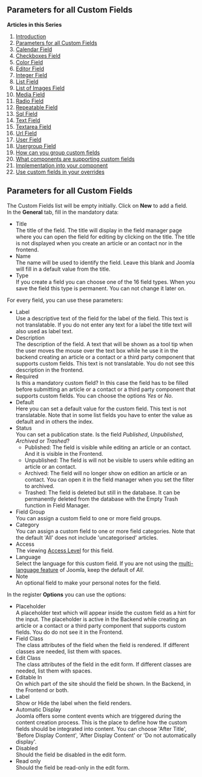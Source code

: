 <!-- Filename: J3.x:Adding_custom_fields/Parameters_for_all_Custom_Fields / Display title: Adding custom fields/Parameters for all Custom Fields -->

## Parameters for all Custom Fields

**Articles in this Series**

1.  [Introduction](https://docs.joomla.org/J3.x:Adding_custom_fields "Special:MyLanguage/J3.x:Adding custom fields")
2.  [Parameters for all Custom
    Fields](https://docs.joomla.org/J3.x:Adding_custom_fields/Parameters_for_all_Custom_Fields "Special:MyLanguage/J3.x:Adding custom fields/Parameters for all Custom Fields")
3.  [Calendar
    Field](https://docs.joomla.org/J3.x:Adding_custom_fields/Calendar_Field "Special:MyLanguage/J3.x:Adding custom fields/Calendar Field")
4.  [Checkboxes
    Field](https://docs.joomla.org/J3.x:Adding_custom_fields/Checkboxes_Field "Special:MyLanguage/J3.x:Adding custom fields/Checkboxes Field")
5.  [Color
    Field](https://docs.joomla.org/J3.x:Adding_custom_fields/Color_Field "Special:MyLanguage/J3.x:Adding custom fields/Color Field")
6.  [Editor
    Field](https://docs.joomla.org/J3.x:Adding_custom_fields/Editor_Field "Special:MyLanguage/J3.x:Adding custom fields/Editor Field")
7.  [Integer
    Field](https://docs.joomla.org/J3.x:Adding_custom_fields/Integer_Field "Special:MyLanguage/J3.x:Adding custom fields/Integer Field")
8.  [List
    Field](https://docs.joomla.org/J3.x:Adding_custom_fields/List_Field "Special:MyLanguage/J3.x:Adding custom fields/List Field")
9.  [List of Images
    Field](https://docs.joomla.org/J3.x:Adding_custom_fields/ListOfImages_Field "Special:MyLanguage/J3.x:Adding custom fields/ListOfImages Field")
10. [Media
    Field](https://docs.joomla.org/J3.x:Adding_custom_fields/Media_Field "Special:MyLanguage/J3.x:Adding custom fields/Media Field")
11. [Radio
    Field](https://docs.joomla.org/J3.x:Adding_custom_fields/Radio_Field "Special:MyLanguage/J3.x:Adding custom fields/Radio Field")
12. [Repeatable
    Field](https://docs.joomla.org/J3.x:Adding_custom_fields/Repeatable_Field "Special:MyLanguage/J3.x:Adding custom fields/Repeatable Field")
13. [Sql
    Field](https://docs.joomla.org/J3.x:Adding_custom_fieldshttps://docs.joomla.org/J3.x:Adding%20custom%20fields/Sql%20Field)
14. [Text
    Field](https://docs.joomla.org/J3.x:Adding_custom_fields/Text_Field "Special:MyLanguage/J3.x:Adding custom fields/Text Field")
15. [Textarea
    Field](https://docs.joomla.org/J3.x:Adding_custom_fields/Textarea_Field "Special:MyLanguage/J3.x:Adding custom fields/Textarea Field")
16. [Url
    Field](https://docs.joomla.org/J3.x:Adding_custom_fields/Url_Field "Special:MyLanguage/J3.x:Adding custom fields/Url Field")
17. [User
    Field](https://docs.joomla.org/J3.x:Adding_custom_fields/User_Field "Special:MyLanguage/J3.x:Adding custom fields/User Field")
18. [Usergroup
    Field](https://docs.joomla.org/J3.x:Adding_custom_fields/Usergroup_Field "Special:MyLanguage/J3.x:Adding custom fields/Usergroup Field")
19. [How can you group custom
    fields](https://docs.joomla.org/J3.x:Adding_custom_fields/How%CC%9E_can_you_group_custom_fields "Special:MyLanguage/J3.x:Adding custom fields/How̞ can you group custom fields")
20. [What components are supporting custom
    fields](https://docs.joomla.org/J3.x:Adding_custom_fields/What_components_are_supporting_custom_fields "Special:MyLanguage/J3.x:Adding custom fields/What components are supporting custom fields")
21. [Implementation into your
    component](https://docs.joomla.org/J3.x:Adding_custom_fields/Implement_into_your_component "Special:MyLanguage/J3.x:Adding custom fields/Implement into your component")
22. [Use custom fields in your
    overrides](https://docs.joomla.org/J3.x:Adding_custom_fields/Overrides "Special:MyLanguage/J3.x:Adding custom fields/Overrides")

## Parameters for all Custom Fields

The Custom Fields list will be empty initially. Click on **New** to add
a field.  
In the **General** tab, fill in the mandatory data:

- Title  
  The title of the field. The title will display in the field manager
  page where you can open the field for editing by clicking on the
  title. The title is not displayed when you create an article or an
  contact nor in the frontend.
- Name  
  The name will be used to identify the field. Leave this blank and
  Joomla will fill in a default value from the title.
- Type  
  If you create a field you can choose one of the 16 field types. When
  you save the field this type is permanent. You can not change it later
  on.

For every field, you can use these parameters:

- Label  
  Use a descriptive text of the field for the label of the field. This
  text is not translatable. If you do not enter any text for a label the
  title text will also used as label text.
- Description  
  The description of the field. A text that will be shown as a tool tip
  when the user moves the mouse over the text box while he use it in the
  backend creating an article or a contact or a third party component
  that supports custom fields. This text is not translatable. You do not
  see this description in the frontend.
- Required  
  Is this a mandatory custom field? In this case the field has to be
  filled before submitting an article or a contact or a third party
  component that supports custom fields. You can choose the options
  *Yes* or *No*.
- Default  
  Here you can set a default value for the custom field. This text is
  not translatable. Note that in some list fields you have to enter the
  value as default and in others the index.
- Status  
  You can set a publication state. Is the field *Published*,
  *Unpublished*, *Archived* or *Trashed*?
  - Published: The field is visible while editing an article or an
    contact. And it is visible in the Frontend.
  - Unpublished: The field is will not be visible to users while editing
    an article or an contact.
  - Archived: The field will no longer show on edition an article or an
    contact. You can open it in the field manager when you set the
    filter to archived.
  - Trashed: The field is deleted but still in the database. It can be
    permanently deleted from the database with the Empty Trash function
    in Field Manager.
- Field Group  
  You can assign a custom field to one or more field groups.
- Category  
  You can assign a custom field to one or more field categories. Note
  that the default 'All' does not include 'uncategorised' articles.
- Access  
  The viewing [Access
  Level](https://docs.joomla.org/Help4.x:Users:_Viewing_Access_Levels/en "Special:MyLanguage/Help4.x:Users: Viewing Access Levels/en")
  for this field.
- Language  
  Select the language for this custom field. If you are not using the
  [multi-language
  feature](https://docs.joomla.org/J3.x:Setup_a_Multilingual_Site "J3.x:Setup a Multilingual Site")
  of Joomla, keep the default of *All*.
- Note  
  An optional field to make your personal notes for the field.

In the register **Options** you can use the options:

- Placeholder  
  A placeholder text which will appear inside the custom field as a hint
  for the input. The placeholder is active in the Backend while creating
  an article or a contact or a third party component that supports
  custom fields. You do do not see it in the Frontend.
- Field Class  
  The class attributes of the field when the field is rendered. If
  different classes are needed, list them with spaces.
- Edit Class  
  The class attributes of the field in the edit form. If different
  classes are needed, list them with spaces.
- Editable In  
  On which part of the site should the field be shown. In the Backend,
  in the Frontend or both.
- Label  
  Show or Hide the label when the field renders.
- Automatic Display  
  Joomla offers some content events which are triggered during the
  content creation process. This is the place to define how the custom
  fields should be integrated into content. You can choose 'After
  Title', 'Before Display Content', 'After Display Content' or 'Do not
  automatically display'.
- Disabled  
  Should the field be disabled in the edit form.
- Read only  
  Should the field be read-only in the edit form.
